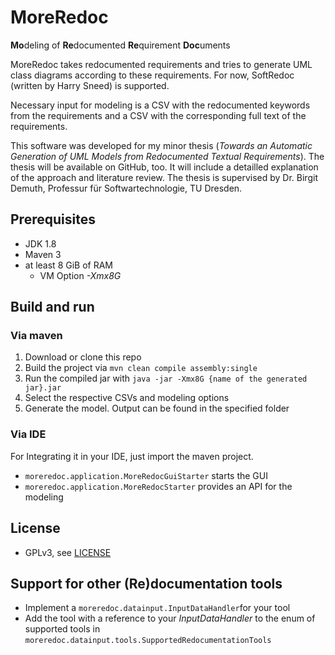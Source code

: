 # MoreRedoc
**Mo**deling of **Re**documented **Re**quirement **Doc**uments

MoreRedoc takes redocumented requirements and tries to generate UML class diagrams according to these requirements. For now, SoftRedoc (written by Harry Sneed) is supported. 

Necessary input for modeling is a CSV with the redocumented keywords from the requirements and a CSV with the corresponding full text of the requirements.

This software was developed for my minor thesis (*Towards an Automatic Generation of UML Models from Redocumented Textual Requirements*). The thesis will be available on GitHub, too. It will include a detailled explanation of the approach and literature review. The thesis is supervised by Dr. Birgit Demuth, Professur für Softwartechnologie, TU Dresden.

## Prerequisites
- JDK 1.8
- Maven 3
- at least 8 GiB of RAM
    - VM Option *-Xmx8G*

## Build and run
### Via maven
1. Download or clone this repo
2. Build the project via
`mvn clean compile assembly:single`
3. Run the compiled jar with 
`java -jar -Xmx8G {name of the generated jar}.jar`
4. Select the respective CSVs and modeling options
5. Generate the model. Output can be found in the specified folder

### Via IDE
For Integrating it in your IDE, just import the maven project.
* `moreredoc.application.MoreRedocGuiStarter` starts the GUI
* `moreredoc.application.MoreRedocStarter` provides an API for the modeling

## License
- GPLv3, see [LICENSE](LICENSE)

## Support for other (Re)documentation tools
- Implement a `moreredoc.datainput.InputDataHandler`for your tool
- Add the tool with a reference to your *InputDataHandler* to the enum of supported tools in `moreredoc.datainput.tools.SupportedRedocumentationTools`